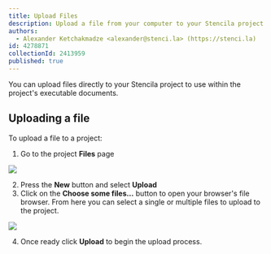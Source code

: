 ```yaml
---
title: Upload Files
description: Upload a file from your computer to your Stencila project
authors:
  - Alexander Ketchakmadze <alexander@stenci.la> (https://stenci.la)
id: 4278871
collectionId: 2413959
published: true
---
```


You can upload files directly to your Stencila project to use within the project's executable documents.

## Uploading a file

To upload a file to a project:

1.  Go to the project **Files** page

![](http://stencila.github.io/hub/manager/snaps/an-org-first-project-owner-1920x1080.png)

2.  Press the **New** button and select **Upload**
3.  Click on the **Choose some files…** button to open your browser's file browser. From here you can select a single or multiple files to upload to the project.

![](http://stencila.github.io/hub/manager/snaps/project-sources-new-upload.png)

4.  Once ready click **Upload** to begin the upload process.

